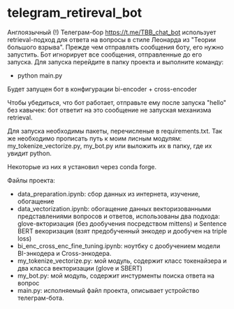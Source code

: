 # telegram_retireval_bot
Англоязычный (!) Телеграм-бор https://t.me/TBB_chat_bot использует retrieval-подход для ответа на вопросы в стиле Леонарда из "Теории большого взрыва".
Прежде чем отправлять сообщения боту, его нужно запустить. Бот игнорирует все сообщения, отправленные до его запуска. Для запуска перейдите в папку проекта и выполните команду:

  * python main.py

Будет запущен бот в конфигурации bi-encoder + cross-encoder

Чтобы убедиться, что бот работает, отправьте ему после запуска "hello" без кавычек: бот ответит на это сообщение не запуская механизма retrieval.

Для запуска необходимы пакеты, перечисленые в requirements.txt. Так же необходимо прописать путь к моим лисным модулям: my_tokenize_vectorize.py, my_bot.py или выложить их в папку, где их увидит python.

Некоторые из них я установил через conda forge.

Файлы проекта:

 * data_preparation.ipynb: сбор данных из интернета, изучение, обогащение
 * data_vectorization.ipynb: обогащение данных векторизованными представлениями вопросов и ответов, использованы два подхода: glove-вкторизация (без дообучения посредством mittens) и Sentence BERT векоризация (взят предобученный энкодер и дообучен на triple loss)
 * bi_enc_cross_enc_fine_tuning.ipynb: ноутбку с дообучением модели BI-энкодера и Cross-энкодера.
 * my_tokenize_vectorize.py: мой модуль, содержит класс токенайзера и два класса векторизации (glove и SBERT)
 * my_bot.py: мой модуль, содержит инстурменты поиска ответа на вопрос
 * main.py: исполняемый файл проекта, описывает устройство телеграм-бота.


